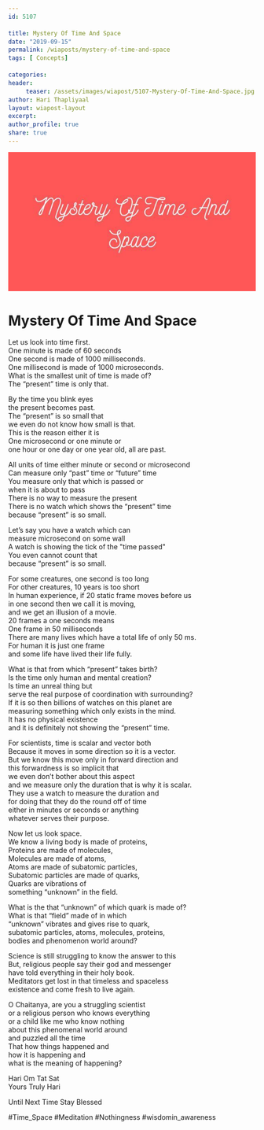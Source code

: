 ```yaml
--- 
id: 5107

title: Mystery Of Time And Space
date: "2019-09-15"
permalink: /wiaposts/mystery-of-time-and-space
tags: [ Concepts]    

categories: 
header:
     teaser: /assets/images/wiapost/5107-Mystery-Of-Time-And-Space.jpg
author: Hari Thapliyaal 
layout: wiapost-layout
excerpt:  
author_profile: true 
share: true 
---
```


![Mystery Of Time And Space](/assets/images/wiapost/5107-Mystery-Of-Time-And-Space.jpg)     
   
# Mystery Of Time And Space   
    
Let us look into time first.    
One minute is made of 60 seconds    
One second is made of 1000 milliseconds.    
One millisecond is made of 1000 microseconds.    
What is the smallest unit of time is made of?    
The “present” time is only that.    
    
By the time you blink eyes    
the present becomes past.    
The “present” is so small that    
we even do not know how small is that.    
This is the reason either it is    
One microsecond or one minute or    
one hour or one day or one year old, all are past.    
    
All units of time either minute or second or microsecond    
Can measure only “past” time or “future” time    
You measure only that which is passed or    
when it is about to pass    
There is no way to measure the present    
There is no watch which shows the “present” time    
because “present” is so small.    
    
Let’s say you have a watch which can    
measure microsecond on some wall    
A watch is showing the tick of the "time passed"    
You even cannot count that    
because “present” is so small.    
    
For some creatures, one second is too long    
For other creatures, 10 years is too short    
In human experience, if 20 static frame moves before us    
in one second then we call it is moving,    
and we get an illusion of a movie.    
20 frames a one seconds means    
One frame in 50 milliseconds    
There are many lives which have a total life of only 50 ms.    
For human it is just one frame    
and some life have lived their life fully.    
    
What is that from which “present” takes birth?    
Is the time only human and mental creation?    
Is time an unreal thing but    
serve the real purpose of coordination with surrounding?    
If it is so then billions of watches on this planet are    
measuring something which only exists in the mind.    
It has no physical existence    
and it is definitely not showing the “present” time.    
    
For scientists, time is scalar and vector both    
Because it moves in some direction so it is a vector.    
But we know this move only in forward direction and    
this forwardness is so implicit that    
we even don’t bother about this aspect    
and we measure only the duration that is why it is scalar.    
They use a watch to measure the duration and    
for doing that they do the round off of time    
either in minutes or seconds or anything    
whatever serves their purpose.    
    
Now let us look space.    
We know a living body is made of proteins,    
Proteins are made of molecules,    
Molecules are made of atoms,    
Atoms are made of subatomic particles,    
Subatomic particles are made of quarks,    
Quarks are vibrations of    
something “unknown” in the field.    
    
What is the that “unknown” of which quark is made of?    
What is that “field” made of in which    
“unknown” vibrates and gives rise to quark,    
subatomic particles, atoms, molecules, proteins,    
bodies and phenomenon world around?    
    
Science is still struggling to know the answer to this    
But, religious people say their god and messenger    
have told everything in their holy book.    
Meditators get lost in that timeless and spaceless    
existence and come fresh to live again.    
    
O Chaitanya, are you a struggling scientist    
or a religious person who knows everything    
or a child like me who know nothing    
about this phenomenal world around    
and puzzled all the time    
That how things happened and    
how it is happening and    
what is the meaning of happening?    
    
Hari Om Tat Sat    
Yours Truly Hari    
    
Until Next Time Stay Blessed    
    
#Time_Space #Meditation #Nothingness #wisdomin_awareness    
